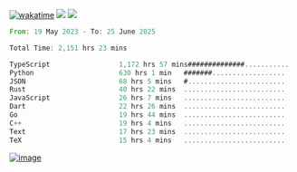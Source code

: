 [![wakatime](https://wakatime.com/badge/user/00eead22-fb14-4dd0-ab8a-3625cafbd50d.svg)](https://wakatime.com/@00eead22-fb14-4dd0-ab8a-3625cafbd50d)
![](https://komarev.com/ghpvc/?username=flatypus)
![](https://pixel.flatypus.me/flatypus?type=tracker)
<!--START_SECTION:waka-->

```rust
From: 19 May 2023 - To: 25 June 2025

Total Time: 2,151 hrs 23 mins

TypeScript                 1,172 hrs 57 mins##############...........   54.21 %
Python                     630 hrs 1 min   #######..................   29.12 %
JSON                       68 hrs 5 mins   #........................   03.15 %
Rust                       40 hrs 22 mins  .........................   01.87 %
JavaScript                 26 hrs 7 mins   .........................   01.21 %
Dart                       22 hrs 26 mins  .........................   01.04 %
Go                         19 hrs 44 mins  .........................   00.91 %
C++                        19 hrs 4 mins   .........................   00.88 %
Text                       17 hrs 23 mins  .........................   00.80 %
TeX                        15 hrs 4 mins   .........................   00.70 %
```

<!--END_SECTION:waka-->
[<img alt="image" src="https://github.com/flatypus/flatypus/assets/68029599/0a302dc1-501c-43a0-ae8d-37ec4817f3bd">](https://flatypus.me)

